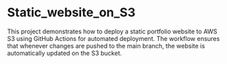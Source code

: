 # Static_website_on_S3
This project demonstrates how to deploy a static portfolio website to AWS S3 using GitHub Actions for automated deployment. The workflow ensures that whenever changes are pushed to the main branch, the website is automatically updated on the S3 bucket.
